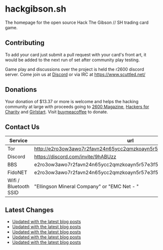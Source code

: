 # hackgibson.sh
The homepage for the open source Hack The Gibson // SH trading card game.


## Contributing

To add your card just submit a pull request with your card's front art, it would be added to the next run of set after community play testing.

Game play and discussions over the project is held the r2600 discord server. Come join us at [Discord](https://discord.com/invite/9hABUzz) or via IRC at https://www.scuttled.net/


## Donations

Your donation of $13.37 or more is welcome and helps the hacking community at large with proceeds going to [2600 Magazine](https://2600.com/), [Hackers for Charity](https://hackersforcharity.org) and [Girlstart](https://girlstart.org).  Visit [buymeacoffee](https://www.buymeacoffee.com/hackgibson.sh) to donate.


## Contact Us

Service | url
-|-
Tor | http://e2ro3ow3awo7r2favn24n65ycc2qmzkoayn5r57e3f56nvjwdcgg32ad.onion
Discord | https://discord.com/invite/9hABUzz
BBS | e2ro3ow3awo7r2favn24n65ycc2qmzkoayn5r57e3f56nvjwdcgg32ad.onion:23
FidoNET | e2ro3ow3awo7r2favn24n65ycc2qmzkoayn5r57e3f56nvjwdcgg32ad.onion:24554
Wifi / Bluetooth SSID | "Ellingson Mineral Company" or "EMC Net - <fidonet address>"

## Latest Changes
<!-- BLOG-POST-LIST:START -->
- [Updated with the latest blog posts](https://github.com/DFW2600/hackgibson.sh/commit/dddd650b1f68e22e1972b41f832881d15a881225)
- [Updated with the latest blog posts](https://github.com/DFW2600/hackgibson.sh/commit/35de0fda7e9133368be1c26f75de2e09dad08c9a)
- [Updated with the latest blog posts](https://github.com/DFW2600/hackgibson.sh/commit/e3a66f0929250499df23f0ae162ccf8f5b234f6a)
- [Updated with the latest blog posts](https://github.com/DFW2600/hackgibson.sh/commit/43c1da7158f1781f39519524be28634415bb33a4)
- [Updated with the latest blog posts](https://github.com/DFW2600/hackgibson.sh/commit/7e332502ec12ff1dbb7b80b5d34d20501f75f3aa)
<!-- BLOG-POST-LIST:END -->
